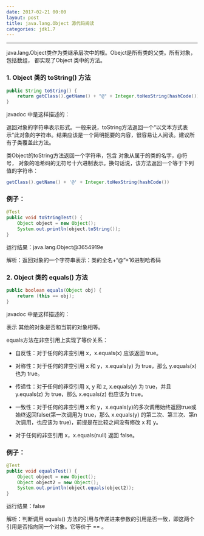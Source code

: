 ```yaml
---
date: 2017-02-21 00:00
layout: post
title: java.lang.Object 源代码阅读
categories: jdk1.7
---
```

----------------------------------------
java.lang.Object类作为类继承层次中的根。Obejct是所有类的父类。所有对象，包括数组，
都实现了Object 类中的方法。

### 1. Object 类的 toString() 方法
```java
public String toString() {
	return getClass().getName() + "@" + Integer.toHexString(hashCode());
}
```

javadoc 中是这样描述的：

返回对象的字符串表示形式。一般来说，toString方法返回一个“以文本方式表示”此对象的字符串。结果应该是一个简明扼要的内容，很容易让人阅读。建议所有子类覆盖此方法。

类Object的toString方法返回一个字符串，包含 对象从属于的类的名字，@符号，
对象的哈希码的无符号十六进制表示。换句话说，该方法返回一个等于下列值的字符串：

```java
getClass().getName() + '@' + Integer.toHexString(hashCode())
```


### 例子：
```java
@Test
public void toStringTest() {
	Object object = new Object();
	System.out.println(object.toString());
}
```
运行结果：java.lang.Object@3654919e

解析：返回对象的一个字符串表示：类的全名+“@”+16进制哈希码

### 2. Object 类的 equals() 方法
```java
public boolean equals(Object obj) {
	return (this == obj);
}
```

javadoc 中是这样描述的：

表示 其他的对象是否和当前的对象相等。

equals方法在非空引用上实现了等价关系：
*   自反性：对于任何的非空引用 x，x.equals(x) 应该返回 true。  

*   对称性：对于任何的非空引用 x 和 y，x.equals(y) 为 true，那么 y.equals(x) 也为 true。

*   传递性：对于任何的非空引用 x, y 和 z, x.equals(y) 为 true，并且 y.equals(z) 为 true，那么 x.equals(z) 也应该为 true。

*   一致性：对于任何的非空引用 x 和 y，x.equals(y)的多次调用始终返回true或始终返回false(第一次调用为 true，那么 x.equals(y) 的第二次、第三次、第n次调用，也应该为 true)，前提是在比较之间没有修改 x 和 y。

*   对于任何的非空引用 x，x.equals(null) 返回 false。


### 例子：
```java
@Test
public void equalsTest() {
	Object object = new Object();
	Object object2 = new Object();
	System.out.println(object.equals(object2));
}
```
运行结果：false

解析：判断调用 equals() 方法的引用与传递进来参数的引用是否一致，即这两个引用是否指向同一个对象。它等价于 == 。